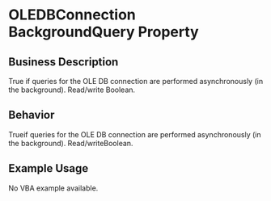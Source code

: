 # OLEDBConnection BackgroundQuery Property

## Business Description
True if queries for the OLE DB connection are performed asynchronously (in the background). Read/write Boolean.

## Behavior
Trueif queries for the OLE DB connection are performed asynchronously (in the background). Read/writeBoolean.

## Example Usage
No VBA example available.